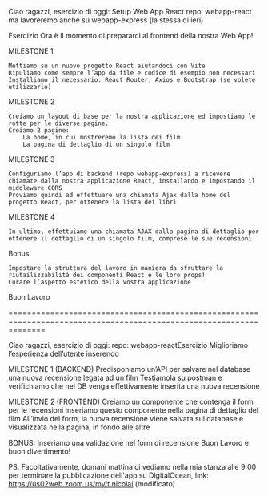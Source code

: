 Ciao ragazzi, esercizio di oggi: Setup Web App React
repo: webapp-react
ma lavoreremo anche su webapp-express (la stessa di ieri)

Esercizio
Ora è il momento di prepararci al frontend della nostra Web App!

MILESTONE 1

    Mettiamo su un nuovo progetto React aiutandoci con Vite
    Ripuliamo come sempre l’app da file e codice di esempio non necessari
    Installiamo il necessario: React Router, Axios e Bootstrap (se volete utilizzarlo)

MILESTONE 2

    Creiamo un layout di base per la nostra applicazione ed impostiamo le rotte per le diverse pagine.
    Creiamo 2 pagine:
        La home, in cui mostreremo la lista dei film
        La pagina di dettaglio di un singolo film

MILESTONE 3

    Configuriamo l’app di backend (repo webapp-express) a ricevere chiamate dalla nostra applicazione React, installando e impostando il middleware CORS
    Proviamo quindi ad effettuare una chiamata Ajax dalla home del progetto React, per ottenere la lista dei libri

MILESTONE 4

    In ultimo, effettuiamo una chiamata AJAX dalla pagina di dettaglio per ottenere il dettaglio di un singolo film, comprese le sue recensioni

Bonus

    Impostare la struttura del lavoro in maniera da sfruttare la riutailizzabilità dei componenti React e le loro props!
    Curare l’aspetto estetico della vostra applicazione

Buon Lavoro

====================================================================================================================

Ciao ragazzi, esercizio di oggi:
repo: webapp-reactEsercizio
Miglioriamo l’esperienza dell’utente inserendo

MILESTONE 1 (BACKEND)
Predisponiamo un’API per salvare nel database una nuova recensione legata ad un film
Testiamola su postman e verifichiamo che nel DB venga effettivamente inserita una nuova recensione

MILESTONE 2 (FRONTEND)
Creiamo un componente che contenga il form per le recensioni
Inseriamo questo componente nella pagina di dettaglio del film
All’invio del form, la nuova recensione viene salvata sul database e visualizzata nella pagina, in fondo alle altre

BONUS:
Inseriamo una validazione nel form di recensione
Buon Lavoro e buon divertimento!

PS.
Facoltativamente, domani mattina ci vediamo nella mia stanza alle 9:00 per terminare la pubblicazione dell'app su DigitalOcean, link:
https://us02web.zoom.us/my/t.nicolai (modificato)
